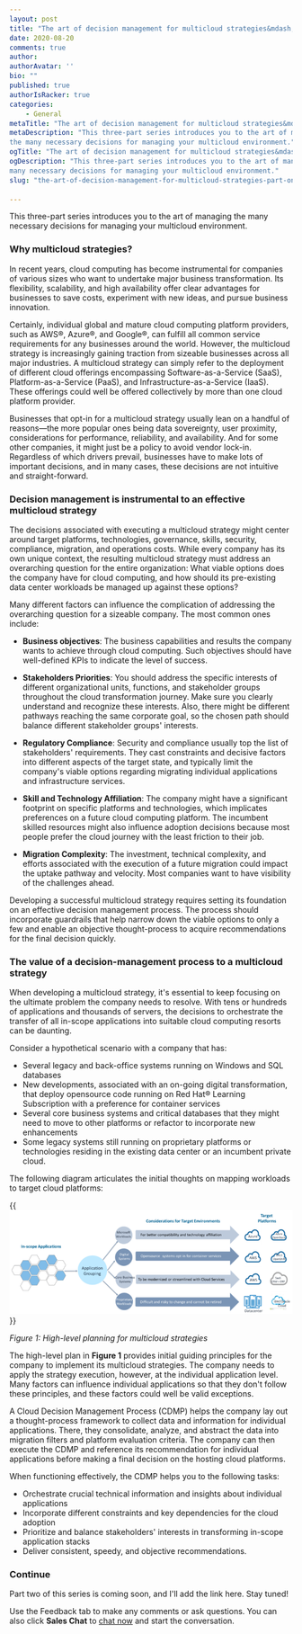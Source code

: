 ```yaml
---
layout: post
title: "The art of decision management for multicloud strategies&mdash;Part One"
date: 2020-08-20
comments: true
author:
authorAvatar: ''
bio: ""
published: true
authorIsRacker: true
categories:
    - General
metaTitle: "The art of decision management for multicloud strategies&mdash;Part One"
metaDescription: "This three-part series introduces you to the art of managing
the many necessary decisions for managing your multicloud environment."
ogTitle: "The art of decision management for multicloud strategies&mdash;Part One"
ogDescription: "This three-part series introduces you to the art of managing the
many necessary decisions for managing your multicloud environment."
slug: "the-art-of-decision-management-for-multicloud-strategies-part-one"

---
```


This three-part series introduces you to the art of managing the many necessary
decisions for managing your multicloud environment.

<!--more-->

### Why multicloud strategies?

In recent years, cloud computing has become instrumental for companies of
various sizes who want to undertake major business transformation. Its
flexibility, scalability, and high availability offer clear advantages for
businesses to save costs, experiment with new ideas, and pursue business
innovation.

Certainly, individual global and mature cloud computing platform providers,
such as AWS&reg;, Azure&reg;, and Google&reg;, can fulfill all common service
requirements for any businesses around the world. However, the multicloud
strategy is increasingly gaining traction from sizeable businesses across all
major industries. A multicloud strategy can simply refer to the deployment of
different cloud offerings encompassing Software-as-a-Service (SaaS),
Platform-as-a-Service (PaaS), and Infrastructure-as-a-Service (IaaS). These
offerings could well be offered collectively by more than one cloud platform
provider.

Businesses that opt-in for a multicloud strategy usually lean on a handful of
reasons&mdash;the more popular ones being data sovereignty, user proximity,
considerations for performance, reliability, and availability. And for some
other companies, it might just be a policy to avoid vendor lock-in. Regardless
of which drivers prevail, businesses have to make lots of important decisions,
and in many cases, these decisions are not intuitive and straight-forward.

### Decision management is instrumental to an effective multicloud strategy

The decisions associated with executing a multicloud strategy might center
around target platforms, technologies, governance, skills, security, compliance,
migration, and operations costs. While every company has its own unique context,
the resulting multicloud strategy must address an overarching question for the
entire organization: What viable options does the company have for cloud computing,
and how should its pre-existing data center workloads be managed up against
these options?

Many different factors can influence the complication of addressing the
overarching question for a sizeable company. The most common ones include:

- **Business objectives**: The business capabilities and results the company
  wants to achieve through cloud computing. Such objectives should have
  well-defined KPIs to indicate the level of success.

- **Stakeholders Priorities**: You should address the specific interests of
  different organizational units, functions, and stakeholder groups throughout
  the cloud transformation journey. Make sure you clearly understand and
  recognize these interests. Also, there might be different pathways reaching
  the same corporate goal, so the chosen path should balance different
  stakeholder groups' interests.

- **Regulatory Compliance**: Security and compliance usually top the list of
  stakeholders' requirements. They cast constraints and decisive factors into
  different aspects of the target state, and typically limit the company's viable
  options regarding migrating individual applications and infrastructure services.

- **Skill and Technology Affiliation**: The company might have a significant
  footprint on specific platforms and technologies, which implicates preferences
  on a future cloud computing platform. The incumbent skilled resources might
  also influence adoption decisions because most people prefer the cloud journey
  with the least friction to their job.

- **Migration Complexity**: The investment, technical complexity, and efforts
  associated with the execution of a future migration could impact the uptake
  pathway and velocity. Most companies want to have visibility of the challenges
  ahead.

Developing a successful multicloud strategy requires setting its foundation on
an effective decision management process. The process should incorporate guardrails
that help narrow down the viable options to only a few and enable an objective
thought-process to acquire recommendations for the final decision quickly.

### The value of a decision-management process to a multicloud strategy

When developing a multicloud strategy, it's essential to keep focusing on the
ultimate problem the company needs to resolve. With tens or hundreds of
applications and thousands of servers, the decisions to orchestrate the transfer
of all in-scope applications into suitable cloud computing resorts can be
daunting.

Consider a hypothetical scenario with a company that has:

- Several legacy and back-office systems running on Windows and SQL databases
- New developments, associated with an on-going digital transformation, that
  deploy opensource code running on Red Hat&reg; Learning Subscription with a
  preference for container services
- Several core business systems and critical databases that they might need to
  move to other platforms or refactor to incorporate new enhancements
- Some legacy systems still running on proprietary platforms or technologies
  residing in the existing data center or an incumbent private cloud.

The following diagram articulates the initial thoughts on mapping workloads to
target cloud platforms:

{{<img src="Picture1.png" title="" alt="">}}

*Figure 1: High-level planning for multicloud strategies*

The high-level plan in **Figure 1** provides initial guiding principles for the
company to implement its multicloud strategies. The company needs to apply the
strategy execution, however, at the individual application level. Many factors
can influence individual applications so that they don't follow these principles,
and these factors could well be valid exceptions.

A Cloud Decision Management Process (CDMP) helps the company lay out a
thought-process framework to collect data and information for individual
applications. There, they consolidate, analyze, and abstract the data into
migration filters and platform evaluation criteria. The company can then execute
the CDMP and reference its recommendation for individual applications before
making a final decision on the hosting cloud platforms.

When functioning effectively, the CDMP helps you to the following tasks:

- Orchestrate crucial technical information and insights about individual applications
- Incorporate different constraints and key dependencies for the cloud adoption
- Prioritize and balance stakeholders' interests in transforming in-scope application stacks
- Deliver consistent, speedy, and objective recommendations.

### Continue

Part two of this series is coming soon, and I'll add the link here. Stay tuned!

Use the Feedback tab to make any comments or ask questions. You can also click
**Sales Chat** to [chat now](https://www.rackspace.com/) and start the conversation.

